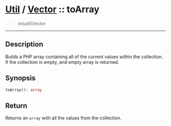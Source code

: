 # [Util](Util.md) / [Vector](Util-Vector.md) :: toArray
 > im\util\Vector
____

## Description
Builds a PHP array containing all of the current values within
the collection. If the collection is empty, and empty array is returned.

## Synopsis
```php
toArray(): array
```

## Return
Returns an `array` with all the values from the collection.
